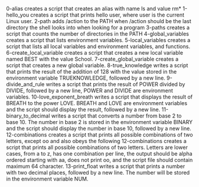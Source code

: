 0-alias creates a script that creates an alias with name ls and value rm*
1-hello_you creates a script that prints hello user, where user is the current Linux user.
2-path adds /action to the PATH when /action should be the last directory the shell looks into when looking for a program
3-paths creates a script that counts the number of directories in the PATH
4-global_variables creates a script that lists environment variables.
5-local_variables creates a script that lists all local variables and environment variables, and functions.
6-create_local_variable creates a script that creates a new local variable named BEST with the value School.
7-create_global_variable creates a script that creates a new global variable.
8-true_knowledge writes a script that prints the result of the addition of 128 with the value stored in the environment variable TRUEKNOWLEDGE, followed by a new line.
9-divide_and_rule writes a script that prints the result of POWER divided by DIVIDE, followed by a new line, POWER and DIVIDE are environment variables.
10-love_exponent_breath writes a script that displays the result of BREATH to the power LOVE. BREATH and LOVE are environment variables and the script should display the result, followed by a new line.
11-binary_to_decimal writes a script that converts a number from base 2 to base 10. The number in base 2 is stored in the environment variable BINARY and the script should display the number in base 10, followed by a new line.
12-combinations creates a script that prints all possible combinations of two letters, except oo and also obeys the following 
12-combinations creates a script that prints all possible combinations of two letters. Letters are lower cases, from a to z, has one combination per line, the output should be alpha ordered starting with aa, does not print oo, and the script file should contain maximum 64 character.
13-print_float writes a script that prints a number with two decimal places, followed by a new line. The number will be stored in the environment variable NUM.
